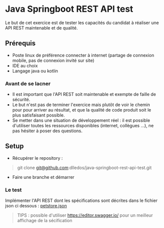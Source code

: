 # Java Springboot REST API test

Le but de cet exercice est de tester les capacités du candidat à réaliser une API REST maintenable et de qualité.

## Prérequis
* Poste linux de préférence connecter à internet (partage de connexion mobile, pas de connexion invité sur site)
* IDE au choix
* Langage java ou kotlin

### Avant de se lacner 
* Il est important que l'API REST soit maintenable et exempte de faille de sécurité.
* Le but n'est pas de terminer l'exercice mais plutôt de voir le chemin pour pour arriver au résultat, et que la qualité de code produit soit le plus satisfaisant possible.
* Se metter dans une situation de développement réel : il est possible d'utiliser toutes les ressources disponibles (internet, collègues ...), ne pas hésiter à poser des questions.  

## Setup
* Récupérer le repository :
> git clone git@github.com:dlledos/java-springboot-rest-api-test.git
* Faire une branche et démarrer


### Le test 
Implémenter l'API REST dont les spécifications sont décrites dans le fichier json ci dessous :
[petstore.json](documentation/petstore.json)

> TIPS : possible d'utiliser https://editor.swagger.io/ pour un meilleur affichage de la sécification 
